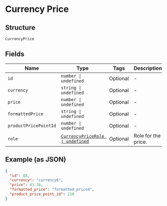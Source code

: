 
# Currency Price

## Structure

`CurrencyPrice`

## Fields

| Name | Type | Tags | Description |
|  --- | --- | --- | --- |
| `id` | `number \| undefined` | Optional | - |
| `currency` | `string \| undefined` | Optional | - |
| `price` | `number \| undefined` | Optional | - |
| `formattedPrice` | `string \| undefined` | Optional | - |
| `productPricePointId` | `number \| undefined` | Optional | - |
| `role` | [`CurrencyPriceRole \| undefined`](../../doc/models/currency-price-role.md) | Optional | Role for the price. |

## Example (as JSON)

```json
{
  "id": 88,
  "currency": "currency6",
  "price": 41.36,
  "formatted_price": "formatted_price4",
  "product_price_point_id": 210
}
```

